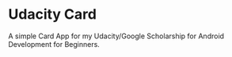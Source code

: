 # Udacity Card

A simple Card App for my Udacity/Google Scholarship for Android Development for Beginners.